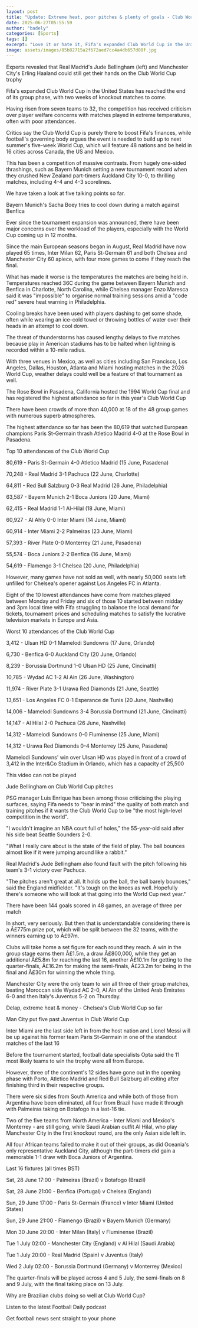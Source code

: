 ```yaml
---
layout: post
title: "Update: Extreme heat, poor pitches & plenty of goals - Club World Cup reaches halfway"
date: 2025-06-27T05:55:59
author: "badely"
categories: [Sports]
tags: []
excerpt: "Love it or hate it, Fifa's expanded Club World Cup in the United States has reached the end of its group phase, with the tournament still having anoth"
image: assets/images/85b82715a2f672aed7cc4a4db657d08f.jpg
---
```


Experts revealed that Real Madrid's Jude Bellingham (left) and Manchester City's Erling Haaland could still get their hands on the Club World Cup trophy

Fifa's expanded Club World Cup in the United States has reached the end of its group phase, with two weeks of knockout matches to come.

Having risen from seven teams to 32, the competition has received criticism over player welfare concerns with matches played in extreme temperatures, often with poor attendances.

Critics say the Club World Cup is purely there to boost Fifa's finances, while football's governing body argues the event is needed to build up to next summer's five-week World Cup, which will feature 48 nations and be held in 16 cities across Canada, the US and Mexico.

This has been a competition of massive contrasts. From hugely one-sided thrashings, such as Bayern Munich setting a new tournament record when they crushed New Zealand part-timers Auckland City 10-0, to thrilling matches, including 4-4 and 4-3 scorelines.

We have taken a look at five talking points so far.

Bayern Munich's Sacha Boey tries to cool down during a match against Benfica

Ever since the tournament expansion was announced, there have been major concerns over the workload of the players, especially with the World Cup coming up in 12 months.

Since the main European seasons began in August, Real Madrid have now played 65 times, Inter Milan 62, Paris St-Germain 61 and both Chelsea and Manchester City 60 apiece, with four more games to come if they reach the final.

What has made it worse is the temperatures the matches are being held in. Temperatures reached 36C during the game between Bayern Munich and Benfica in Charlotte, North Carolina, while Chelsea manager Enzo Maresca said it was "impossible" to organise normal training sessions amid a "code red" severe heat warning in Philadelphia.

Cooling breaks have been used with players dashing to get some shade, often while wearing an ice-cold towel or throwing bottles of water over their heads in an attempt to cool down.

The threat of thunderstorms has caused lengthy delays to five matches because play in American stadiums has to be halted when lightning is recorded within a 10-mile radius.

With three venues in Mexico, as well as cities including San Francisco, Los Angeles, Dallas, Houston, Atlanta and Miami hosting matches in the 2026 World Cup, weather delays could well be a feature of that tournament as well.

The Rose Bowl in Pasadena, California hosted the 1994 World Cup final and has registered the highest attendance so far in this year's Club World Cup

There have been crowds of more than 40,000 at 18 of the 48 group games with numerous superb atmospheres.

The highest attendance so far has been the 80,619 that watched European champions Paris St-Germain thrash Atletico Madrid 4-0 at the Rose Bowl in Pasadena.

Top 10 attendances of the Club World Cup

80,619 - Paris St-Germain 4-0 Atletico Madrid (15 June, Pasadena)

70,248 - Real Madrid 3-1 Pachuca (22 June, Charlotte)

64,811 - Red Bull Salzburg 0-3 Real Madrid (26 June, Philadelphia)

63,587 - Bayern Munich 2-1 Boca Juniors (20 June, Miami)

62,415 - Real Madrid 1-1 Al-Hilal (18 June, Miami)

60,927 - Al Ahly 0-0 Inter Miami (14 June, Miami)

60,914 - Inter Miami 2-2 Palmeiras (23 June, Miami)

57,393 - River Plate 0-0 Monterrey (21 June, Pasadena)

55,574 - Boca Juniors 2-2 Benfica (16 June, Miami)

54,619 - Flamengo 3-1 Chelsea (20 June, Philadelphia)

However, many games have not sold as well, with nearly 50,000 seats left unfilled for Chelsea's opener against Los Angeles FC in Atlanta.

Eight of the 10 lowest attendances have come from matches played between Monday and Friday and six of those 10 started between midday and 3pm local time with Fifa struggling to balance the local demand for tickets, tournament prices and scheduling matches to satisfy the lucrative television markets in Europe and Asia. 

Worst 10 attendances of the Club World Cup

3,412 - Ulsan HD 0-1 Mamelodi Sundowns (17 June, Orlando)

6,730 - Benfica 6-0 Auckland City (20 June, Orlando)

8,239 - Borussia Dortmund 1-0 Ulsan HD (25 June, Cincinatti)

10,785 - Wydad AC 1-2 Al Ain (26 June, Washington)

11,974 - River Plate 3-1 Urawa Red Diamonds (21 June, Seattle)

13,651 - Los Angeles FC 0-1 Esperance de Tunis (20 June, Nashville)

14,006 - Mamelodi Sundowns 3-4 Borussia Dortmund (21 June, Cincinatti)

14,147 - Al Hilal 2-0 Pachuca (26 June, Nashville)

14,312 - Mamelodi Sundowns 0-0 Fluminense (25 June, Miami)

14,312 - Urawa Red Diamonds 0-4 Monterrey (25 June, Pasadena)

Mamelodi Sundowns' win over Ulsan HD was played in front of a crowd of 3,412 in the Inter&Co Stadium in Orlando, which has a capacity of 25,500

This video can not be played

Jude Bellingham on Club World Cup pitches

PSG manager Luis Enrique has been among those criticising the playing surfaces, saying Fifa needs to "bear in mind" the quality of both match and training pitches if it wants the Club World Cup to be "the most high-level competition in the world".

"I wouldn't imagine an NBA court full of holes," the 55-year-old said after his side beat Seattle Sounders 2-0.

"What I really care about is the state of the field of play. The ball bounces almost like if it were jumping around like a rabbit."

Real Madrid's Jude Bellingham also found fault with the pitch following his team's 3-1 victory over Pachuca.

"The pitches aren't great at all. It holds up the ball, the ball barely bounces," said the England midfielder. "It's tough on the knees as well. Hopefully there's someone who will look at that going into the World Cup next year."

There have been 144 goals scored in 48 games, an average of three per match

In short, very seriously. But then that is understandable considering there is a Â£775m prize pot, which will be split between the 32 teams, with the winners earning up to Â£97m.

Clubs will take home a set figure for each round they reach. A win in the group stage earns them Â£1.5m, a draw Â£800,000, while they get an additional Â£5.8m for reaching the last 16, another Â£10.1m for getting to the quarter-finals, Â£16.2m for making the semi-finals, Â£23.2m for being in the final and Â£30m for winning the whole thing.

Manchester City were the only team to win all three of their group matches, beating Moroccan side Wydad AC 2-0, Al Ain of the United Arab Emirates 6-0 and then Italy's Juventus 5-2 on Thursday.

Delap, extreme heat & money - Chelsea's Club World Cup so far

Man City put five past Juventus in Club World Cup

Inter Miami are the last side left in from the host nation and Lionel Messi will be up against his former team Paris St-Germain in one of the standout matches of the last 16

Before the tournament started, football data specialists Opta said the 11 most likely teams to win the trophy were all from Europe.

However, three of the continent's 12 sides have gone out in the opening phase with Porto, Atletico Madrid and Red Bull Salzburg all exiting after finishing third in their respective groups.

There were six sides from South America and while both of those from Argentina have been eliminated, all four from Brazil have made it through with Palmeiras taking on Botafogo in a last-16 tie.

Two of the five teams from North America - Inter Miami and Mexico's Monterrey - are still going, while Saudi Arabian outfit Al Hilal, who play Manchester City in the first knockout round, are the only Asian side left in.

All four African teams failed to make it out of their groups, as did Oceania's only representative Auckland City, although the part-timers did gain a memorable 1-1 draw with Boca Juniors of Argentina.

Last 16 fixtures (all times BST)

Sat, 28 June 17:00 - Palmeiras (Brazil) v Botafogo (Brazil)

Sat, 28 June 21:00 - Benfica (Portugal) v Chelsea (England)

Sun, 29 June 17:00 - Paris St-Germain (France) v Inter Miami (United States)

Sun, 29 June 21:00 - Flamengo (Brazil) v Bayern Munich (Germany)

Mon 30 June 20:00 - Inter Milan (Italy) v Fluminense (Brazil)

Tue 1 July 02:00 - Manchester City (England) v Al Hilal (Saudi Arabia)

Tue 1 July 20:00 - Real Madrid (Spain) v Juventus (Italy)

Wed 2 July 02:00 - Borussia Dortmund (Germany) v Monterrey (Mexico)

The quarter-finals will be played across 4 and 5 July, the semi-finals on 8 and 9 July, with the final taking place on 13 July.

Why are Brazilian clubs doing so well at Club World Cup?

Listen to the latest Football Daily podcast

Get football news sent straight to your phone

